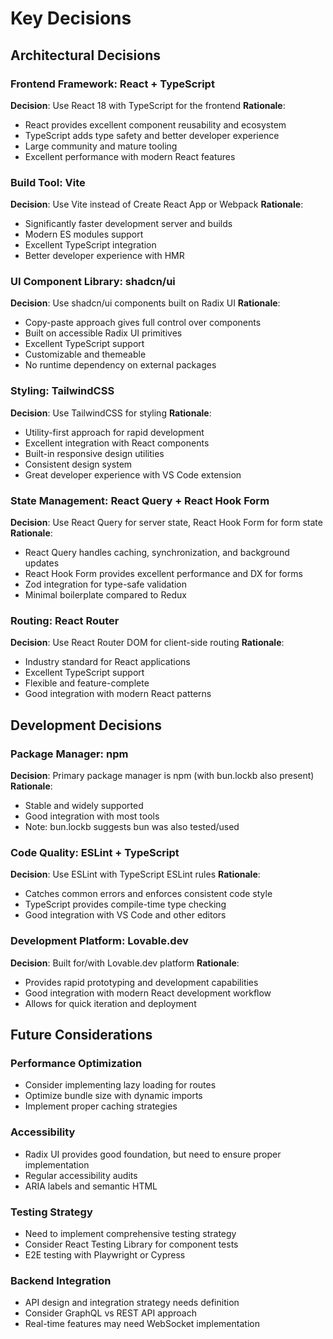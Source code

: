 # Key Decisions

## Architectural Decisions

### Frontend Framework: React + TypeScript
**Decision**: Use React 18 with TypeScript for the frontend
**Rationale**: 
- React provides excellent component reusability and ecosystem
- TypeScript adds type safety and better developer experience
- Large community and mature tooling
- Excellent performance with modern React features

### Build Tool: Vite
**Decision**: Use Vite instead of Create React App or Webpack
**Rationale**:
- Significantly faster development server and builds
- Modern ES modules support
- Excellent TypeScript integration
- Better developer experience with HMR

### UI Component Library: shadcn/ui
**Decision**: Use shadcn/ui components built on Radix UI
**Rationale**:
- Copy-paste approach gives full control over components
- Built on accessible Radix UI primitives
- Excellent TypeScript support
- Customizable and themeable
- No runtime dependency on external packages

### Styling: TailwindCSS
**Decision**: Use TailwindCSS for styling
**Rationale**:
- Utility-first approach for rapid development
- Excellent integration with React components
- Built-in responsive design utilities
- Consistent design system
- Great developer experience with VS Code extension

### State Management: React Query + React Hook Form
**Decision**: Use React Query for server state, React Hook Form for form state
**Rationale**:
- React Query handles caching, synchronization, and background updates
- React Hook Form provides excellent performance and DX for forms
- Zod integration for type-safe validation
- Minimal boilerplate compared to Redux

### Routing: React Router
**Decision**: Use React Router DOM for client-side routing
**Rationale**:
- Industry standard for React applications
- Excellent TypeScript support
- Flexible and feature-complete
- Good integration with modern React patterns

## Development Decisions

### Package Manager: npm
**Decision**: Primary package manager is npm (with bun.lockb also present)
**Rationale**:
- Stable and widely supported
- Good integration with most tools
- Note: bun.lockb suggests bun was also tested/used

### Code Quality: ESLint + TypeScript
**Decision**: Use ESLint with TypeScript ESLint rules
**Rationale**:
- Catches common errors and enforces consistent code style
- TypeScript provides compile-time type checking
- Good integration with VS Code and other editors

### Development Platform: Lovable.dev
**Decision**: Built for/with Lovable.dev platform
**Rationale**:
- Provides rapid prototyping and development capabilities
- Good integration with modern React development workflow
- Allows for quick iteration and deployment

## Future Considerations

### Performance Optimization
- Consider implementing lazy loading for routes
- Optimize bundle size with dynamic imports
- Implement proper caching strategies

### Accessibility
- Radix UI provides good foundation, but need to ensure proper implementation
- Regular accessibility audits
- ARIA labels and semantic HTML

### Testing Strategy
- Need to implement comprehensive testing strategy
- Consider React Testing Library for component tests
- E2E testing with Playwright or Cypress

### Backend Integration
- API design and integration strategy needs definition
- Consider GraphQL vs REST API approach
- Real-time features may need WebSocket implementation